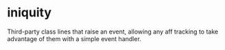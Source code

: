 # iniquity
Third-party class lines that raise an event, allowing any aff tracking to take advantage of them with a simple event handler. 
